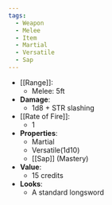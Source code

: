 ```yaml
---
tags:
  - Weapon
  - Melee
  - Item
  - Martial
  - Versatile
  - Sap
---
```

* [[Range]]:
	* Melee: 5ft
* __Damage__:
	* 1d8 + STR slashing
* [[Rate of Fire]]:
	* 1
* __Properties__:
	* Martial
	* Versatile(1d10)
	* [[Sap]] (Mastery)
* **Value**:
	* 15 credits
* **Looks**:
	* A standard longsword